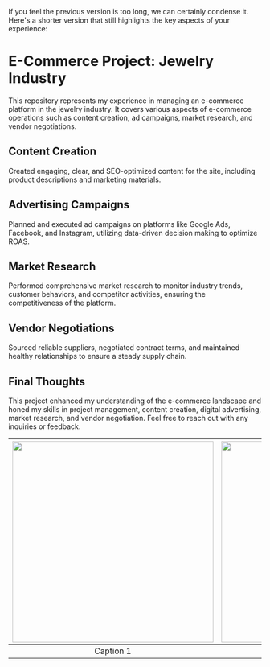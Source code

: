 If you feel the previous version is too long, we can certainly condense it. Here's a shorter version that still highlights the key aspects of your experience:

# E-Commerce Project: Jewelry Industry

This repository represents my experience in managing an e-commerce platform in the jewelry industry. It covers various aspects of e-commerce operations such as content creation, ad campaigns, market research, and vendor negotiations.

## Content Creation
Created engaging, clear, and SEO-optimized content for the site, including product descriptions and marketing materials.

## Advertising Campaigns
Planned and executed ad campaigns on platforms like Google Ads, Facebook, and Instagram, utilizing data-driven decision making to optimize ROAS.

## Market Research
Performed comprehensive market research to monitor industry trends, customer behaviors, and competitor activities, ensuring the competitiveness of the platform.

## Vendor Negotiations
Sourced reliable suppliers, negotiated contract terms, and maintained healthy relationships to ensure a steady supply chain.

## Final Thoughts
This project enhanced my understanding of the e-commerce landscape and honed my skills in project management, content creation, digital advertising, market research, and vendor negotiation. Feel free to reach out with any inquiries or feedback.

| <img src="https://github.com/babakziaei/Data-Analysis/assets/126654048/a444f4b4-60e1-4629-87c0-48df3552c17a" width="400"> | <img src="https://github.com/babakziaei/Data-Analysis/assets/126654048/251e52db-1650-4090-9bff-287e582cdc29" width="400"> | <img src="https://github.com/babakziaei/Data-Analysis/assets/126654048/4b2487d1-e031-4125-9f69-e36fa6c9df03" width="400"> |
|:---:|:---:|:---:|
| Caption 1 | Caption 2 | Caption 3 |


